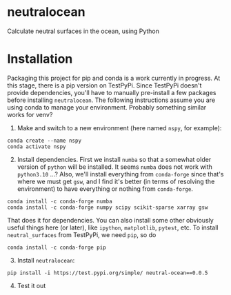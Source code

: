 # neutralocean
Calculate neutral surfaces in the ocean, using Python

# Installation
Packaging this project for pip and conda is a work currently in progress.  At this stage, there is a pip version on TestPyPi.  Since TestPyPi doesn't provide dependencies, you'll have to manually pre-install a few packages before installing `neutralocean`.  The following instructions assume you are using conda to manage your environment.  Probably something similar works for venv?  

1.  Make and switch to a new environment (here named `nspy`, for example):
```
conda create --name nspy
conda activate nspy
```

2. Install dependencies.  First we install `numba` so that a somewhat older version of `python` will be installed.  It seems `numba` does not work with `python3.10` ...?  Also, we'll install everything from `conda-forge` since that's where we must get `gsw`, and I find it's better (in terms of resolving the environment) to have everything or nothing from `conda-forge`.
```
conda install -c conda-forge numba
conda install -c conda-forge numpy scipy scikit-sparse xarray gsw
```
That does it for dependencies.  You can also install some other obviously useful things here (or later), like `ipython`, `matplotlib`, `pytest`, etc.
To install `neutral_surfaces` from TestPyPi, we need `pip`, so do
```
conda install -c conda-forge pip
```

3. Install `neutralocean`:
```
pip install -i https://test.pypi.org/simple/ neutral-ocean==0.0.5
```

4. Test it out

